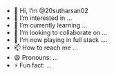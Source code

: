 - 👋 Hi, I’m @20sutharsan02
- 👀 I’m interested in ...
- 🌱 I’m currently learning ...
- 💞️ I’m looking to collaborate on ...
- 🤖 I'm now playing in full stack ....
- 📫 How to reach me ...
- 😄 Pronouns: ...
- ⚡ Fun fact: ...

<!---
20sutharsan02/20sutharsan02 is a ✨ special ✨ repository because its `README.md` (this file) appears on your GitHub profile.
You can click the Preview link to take a look at your changes.
--->
